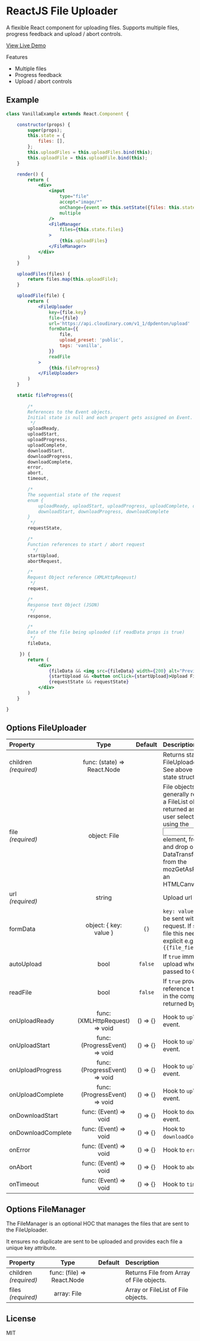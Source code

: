 # ReactJS File Uploader

A flexible React component for uploading files. Supports multiple files, progress feedback and upload / abort controls.

<a href="https://reactjs-file-uploader.netlify.com/" target="_blank">View Live Demo</a>

Features

* Multiple files
* Progress feedback
* Upload / abort controls

## Example

```jsx
class VanillaExample extends React.Component {

    constructor(props) {
        super(props);
        this.state = {
            files: [],
        };
        this.uploadFiles = this.uploadFiles.bind(this);
        this.uploadFile = this.uploadFile.bind(this);
    }

    render() {
        return (
            <div>
                <input
                    type="file"
                    accept="image/*"
                    onChange={event => this.setState({files: this.state.files.concat(Array.from(event.target.files))})}
                    multiple
                />
                <FileManager
                    files={this.state.files}
                >
                    {this.uploadFiles}
                </FileManager>
            </div>
        )
    }

    uploadFiles(files) {
        return files.map(this.uploadFile);
    }

    uploadFile(file) {
        return (
            <FileUploader
                key={file.key}
                file={file}
                url='https://api.cloudinary.com/v1_1/dpdenton/upload'
                formData={{
                    file,
                    upload_preset: 'public',
                    tags: 'vanilla',
                }}
                readFile
            >
                {this.fileProgress}
            </FileUploader>
        )
    }

    static fileProgress({
    
        /*
        References to the Event objects.
        Initial state is null and each propert gets assigned on Event.
         */
        uploadReady,
        uploadStart,
        uploadProgress,
        uploadComplete,
        downloadStart,
        downloadProgress,
        downloadComplete,
        error,
        abort,
        timeout,

        /*
        The sequential state of the request
        enum {
            uploadReady, uploadStart, uploadProgress, uploadComplete, downloadStart
            downloadStart, downloadProgress, downloadComplete
        }
         */
        requestState,

        /*
        Function references to start / abort request
          */
        startUpload,
        abortRequest,

        /*
        Request Object reference (XMLHttpReqeust)
         */
        request,

        /*
        Response text Object (JSON)
         */
        response,

        /*
        Data of the file being uploaded (if readData props is true)
         */
        fileData,

     }) {
        return (
            <div>
                {fileData && <img src={fileData} width={200} alt="Preview"/>}
                {startUpload && <button onClick={startUpload}>Upload File</button>}
                {requestState && requestState}
            </div>
        )
    }

}
```

## Options FileUploader

| Property                        |  Type                              | Default | Description                                                                                                                                                   |
| :------------------------------ | :----:                             | :----:  | :------------------------------------------------------------------------------------------------------------------------------------------------------------ |
| children<br/>_(required)_       | func: (state) => React.Node      |         | Returns state of FileUploader instance. See above example for state structure.                                                                                                                                    |
| file<br/>_(required)_           | object: File                     |         | File objects are generally retrieved from a FileList object returned as a result of a user selecting files using the <input> element, from a drag and drop operation's DataTransfer object, or from the mozGetAsFile() API on an HTMLCanvasElement.                                                                                                                                   |
| url<br/>_(required)_            | string                           |         | Upload url endpoint.                                                                                                                                  |
| formData                        | object: { key: value }           |  `{}`   | `key: value` formData to be sent with the request. If sending the file this needs to be explicit e.g. `formData={{file_field: file}}`                                                                                                                                  |
| autoUpload                      | bool                               | `false` | If `true` immediately start upload when file is passed to Component.                                                                                                                                |
| readFile                        | bool                               | `false` | If `true` provides a reference to the file data in the component state returned by `children`                                                                                                                                 |
| onUploadReady                   | func: (XMLHttpRequest) => void    |() => {} | Hook to `uploadReady` event.
| onUploadStart                   | func: (ProgressEvent) => void     |() => {} | Hook to `uploadStart` event.
| onUploadProgress                | func: (ProgressEvent) => void     |() => {} | Hook to `uploadProgress` event.
| onUploadComplete                | func: (ProgressEvent) => void      |() => {} | Hook to `uploadComplete` event.
| onDownloadStart                 | func: (Event) => void            |() => {} | Hook to `downloadStart` event.
| onDownloadComplete              | func: (Event) => void              |() => {} | Hook to `downloadComplete` event.
| onError                         | func: (Event) => void              |() => {} | Hook to `error` event.
| onAbort                         | func: (Event) => void              |() => {} | Hook to `abort` event.
| onTimeout                       | func: (Event) => void              |() => {} | Hook to `timeout` event.


## Options FileManager

The FileManager is an optional HOC that manages the files that are sent to the FileUploader.

It ensures no duplicate are sent to be uploaded and provides each file a unique key attribute.

| Property                        |  Type                              | Default | Description                                                                                                                                                   |
| :------------------------------ | :----:                             | :----:  | :------------------------------------------------------------------------------------------------------------------------------------------------------------ |
| children<br/>_(required)_       | func: (file) => React.Node         |         | Returns File from Array of File objects.                                                                                                                                    |
| files<br/>_(required)_          | array: File                        |         | Array or FileList of File objects.                                                                                                                                    |


## License

MIT
